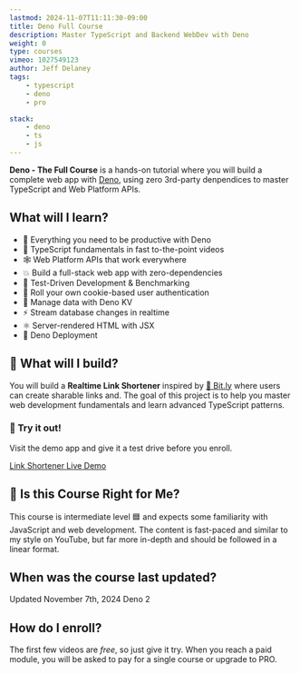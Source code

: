 ```yaml
---
lastmod: 2024-11-07T11:11:30-09:00
title: Deno Full Course
description: Master TypeScript and Backend WebDev with Deno
weight: 0
type: courses
vimeo: 1027549123
author: Jeff Delaney
tags: 
    - typescript
    - deno
    - pro

stack: 
    - deno
    - ts
    - js
---
```


**Deno - The Full Course** is a hands-on tutorial where you will build a complete web app with [Deno](https://kit.svelte.dev/), using zero 3rd-party denpendices to master TypeScript and Web Platform APIs. 

## What will I learn?

- 🦕 Everything you need to be productive with Deno
- 💪 TypeScript fundamentals in fast to-the-point videos
- 🕸️ Web Platform APIs that work everywhere
- 💥 Build a full-stack web app with zero-dependencies
- 🧪 Test-Driven Development & Benchmarking
- 🍪 Roll your own cookie-based user authentication
- 🎹 Manage data with Deno KV
- ⚡ Stream database changes in realtime
- ⚛️ Server-rendered HTML with JSX
- 🚀 Deno Deployment 


## 🦄 What will I build?

You will build a **Realtime Link Shortener** inspired by [🌴 Bit.ly](https://bit.ly/) where users can create sharable links and. The goal of this project is to help you master web development fundamentals and learn advanced TypeScript patterns. 

### 🚀 Try it out!

Visit the demo app and give it a test drive before you enroll.

<div>
<a href="https://link.fireship.app" class="btn btn-orange">Link Shortener Live Demo</a>
</div>

## 🤔 Is this Course Right for Me?

<div class="box box-blue">
This course is intermediate level 🟦 and expects some familiarity with JavaScript and web development. The content is fast-paced and similar to my style on YouTube, but far more in-depth and should be followed in a linear format.
</div>


## When was the course last updated?

<span class="tag tag-sm tag-pro">Updated November 7th, 2024</span> <span class="tag tag-sm tag-deno">Deno 2</span>

## How do I enroll?

The first few videos are *free*, so just give it try. When you reach a paid module, you will be asked to pay for a single course or upgrade to PRO. 

